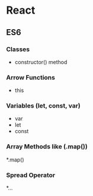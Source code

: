 # React 

## ES6
### Classes
* constructor() method
### Arrow Functions
* this
### Variables (let, const, var)
* var
* let
* const
### Array Methods like (.map())
*.map()
### Spread Operator
*...
